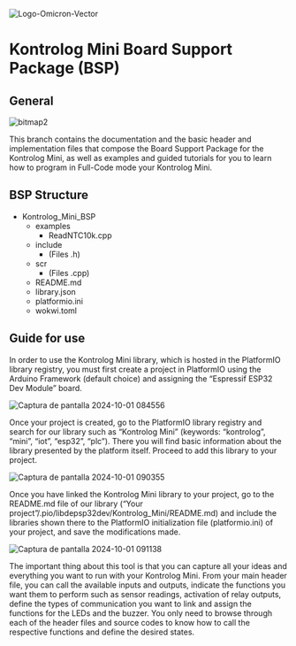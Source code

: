 ![Logo-Omicron-Vector](https://github.com/Omicron-IoT-Solutions/Kontrolog/assets/141452095/1d867a2d-2f0b-40eb-bbb9-566f306320ba)
# Kontrolog Mini Board Support Package (BSP)
## General
![bitmap2](https://github.com/user-attachments/assets/ce062b7b-13b5-4596-9dc3-d58d14262f44)

This branch contains the documentation and the basic header and implementation files that compose the Board Support Package for the Kontrolog Mini, as well as examples and guided tutorials for you to learn how to program in Full-Code mode your Kontrolog Mini.

## BSP Structure

- Kontrolog_Mini_BSP
  - examples
    - ReadNTC10k.cpp
  - include
    - (Files .h)
  - scr
    - (Files .cpp)
  - README.md
  - library.json
  - platformio.ini
  - wokwi.toml

## Guide for use
In order to use the Kontrolog Mini library, which is hosted in the PlatformIO library registry, you must first create a project in PlatformIO using the Arduino Framework (default choice) and assigning the “Espressif ESP32 Dev Module” board.

![Captura de pantalla 2024-10-01 084556](https://github.com/user-attachments/assets/755282c3-2c37-470c-a1ab-5080e34b671c)

Once your project is created, go to the PlatformIO library registry and search for our library such as “Kontrolog Mini” (keywords: “kontrolog”, “mini”, “iot”, “esp32”, “plc”). There you will find basic information about the library presented by the platform itself. Proceed to add this library to your project.

![Captura de pantalla 2024-10-01 090355](https://github.com/user-attachments/assets/f00a9eb2-4b1d-4f98-acf3-7baf086da0d0)

Once you have linked the Kontrolog Mini library to your project, go to the README.md file of our library (“Your project”/.pio/libdepsp32dev/Kontrolog_Mini/README.md) and include the libraries shown there to the PlatformIO initialization file (platformio.ini) of your project, and save the modifications made.

![Captura de pantalla 2024-10-01 091138](https://github.com/user-attachments/assets/954452e5-9bf8-4709-97aa-532de264bfa2)

The important thing about this tool is that you can capture all your ideas and everything you want to run with your Kontrolog Mini. From your main header file, you can call the available inputs and outputs, indicate the functions you want them to perform such as sensor readings, activation of relay outputs, define the types of communication you want to link and assign the functions for the LEDs and the buzzer. You only need to browse through each of the header files and source codes to know how to call the respective functions and define the desired states.
